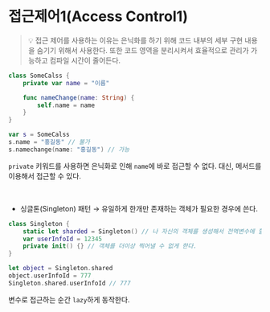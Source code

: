 # 접근제어1(Access Control1)

> 💡 접근 제어를 사용하는 이유는 은닉화를 하기 위해 코드 내부의 세부 구현 내용을 숨기기 위해서 사용한다. 또한 코드 영역을 분리시켜서 효율적으로 관리가 가능하고 컴파일 시간이 줄어든다.

```swift
class SomeCalss {
	private var name = "이름"

	func nameChange(name: String) {
		self.name = name
	}
}

var s = SomeCalss
s.name = "홍길동" // 불가
s.namechange(name: "홍길동") // 가능
```

`private` 키워드를 사용하면 은닉화로 인해 `name`에 바로 접근할 수 없다.
대신, 메서드를 이용해서 접근할 수 있다.

<br>

- 싱글톤(Singleton) 패턴 → 유일하게 한개만 존재하는 객체가 필요한 경우에 쓴다.

```swift
class Singleton {
	static let sharded = Singleton() // 나 자신의 객체를 생성해서 전역변수에 할당함
	var userInfoId = 12345
	private init() {} // 객체를 더이상 찍어낼 수 없게 한다.
}

let object = Singleton.shared
object.userInfoId = 777
Singleton.shared.userInfoId // 777
```

변수로 접근하는 순간 `lazy`하게 동작한다.